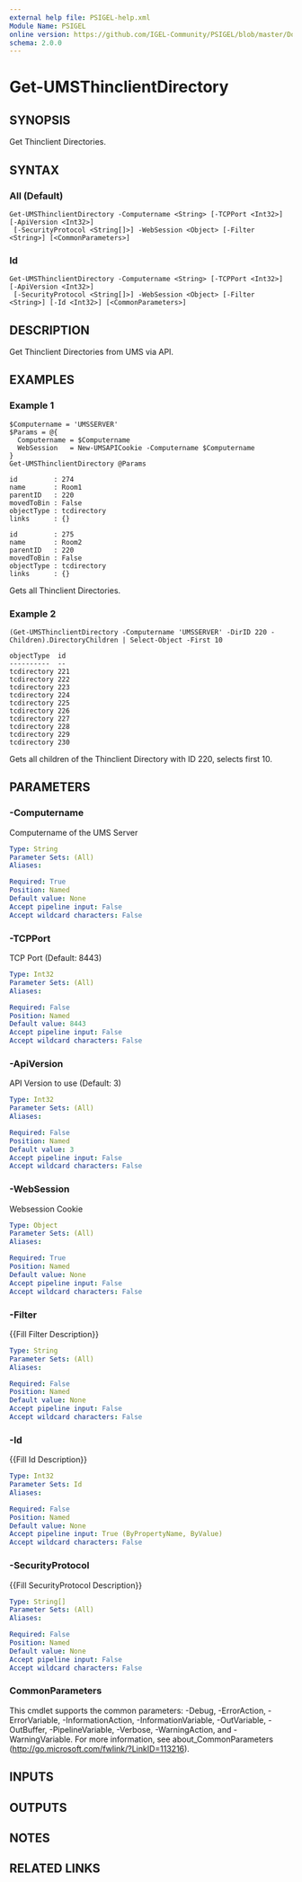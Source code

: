 ```yaml
---
external help file: PSIGEL-help.xml
Module Name: PSIGEL
online version: https://github.com/IGEL-Community/PSIGEL/blob/master/Docs/Get-UMSThinclientDirectory.md
schema: 2.0.0
---
```


# Get-UMSThinclientDirectory

## SYNOPSIS
Get Thinclient Directories.

## SYNTAX

### All (Default)
```
Get-UMSThinclientDirectory -Computername <String> [-TCPPort <Int32>] [-ApiVersion <Int32>]
 [-SecurityProtocol <String[]>] -WebSession <Object> [-Filter <String>] [<CommonParameters>]
```

### Id
```
Get-UMSThinclientDirectory -Computername <String> [-TCPPort <Int32>] [-ApiVersion <Int32>]
 [-SecurityProtocol <String[]>] -WebSession <Object> [-Filter <String>] [-Id <Int32>] [<CommonParameters>]
```

## DESCRIPTION
Get Thinclient Directories from UMS via API.

## EXAMPLES

### Example 1
```
$Computername = 'UMSSERVER'
$Params = @{
  Computername = $Computername
  WebSession   = New-UMSAPICookie -Computername $Computername
}
Get-UMSThinclientDirectory @Params

id         : 274
name       : Room1
parentID   : 220
movedToBin : False
objectType : tcdirectory
links      : {}

id         : 275
name       : Room2
parentID   : 220
movedToBin : False
objectType : tcdirectory
links      : {}
```

Gets all Thinclient Directories.

### Example 2
```
(Get-UMSThinclientDirectory -Computername 'UMSSERVER' -DirID 220 -Children).DirectoryChildren | Select-Object -First 10

objectType  id
----------  --
tcdirectory 221
tcdirectory 222
tcdirectory 223
tcdirectory 224
tcdirectory 225
tcdirectory 226
tcdirectory 227
tcdirectory 228
tcdirectory 229
tcdirectory 230
```

Gets all children of the Thinclient Directory with ID 220, selects first 10.

## PARAMETERS

### -Computername
Computername of the UMS Server

```yaml
Type: String
Parameter Sets: (All)
Aliases:

Required: True
Position: Named
Default value: None
Accept pipeline input: False
Accept wildcard characters: False
```

### -TCPPort
TCP Port (Default: 8443)

```yaml
Type: Int32
Parameter Sets: (All)
Aliases:

Required: False
Position: Named
Default value: 8443
Accept pipeline input: False
Accept wildcard characters: False
```

### -ApiVersion
API Version to use (Default: 3)

```yaml
Type: Int32
Parameter Sets: (All)
Aliases:

Required: False
Position: Named
Default value: 3
Accept pipeline input: False
Accept wildcard characters: False
```

### -WebSession
Websession Cookie

```yaml
Type: Object
Parameter Sets: (All)
Aliases:

Required: True
Position: Named
Default value: None
Accept pipeline input: False
Accept wildcard characters: False
```

### -Filter
{{Fill Filter Description}}

```yaml
Type: String
Parameter Sets: (All)
Aliases:

Required: False
Position: Named
Default value: None
Accept pipeline input: False
Accept wildcard characters: False
```

### -Id
{{Fill Id Description}}

```yaml
Type: Int32
Parameter Sets: Id
Aliases:

Required: False
Position: Named
Default value: None
Accept pipeline input: True (ByPropertyName, ByValue)
Accept wildcard characters: False
```

### -SecurityProtocol
{{Fill SecurityProtocol Description}}

```yaml
Type: String[]
Parameter Sets: (All)
Aliases:

Required: False
Position: Named
Default value: None
Accept pipeline input: False
Accept wildcard characters: False
```

### CommonParameters
This cmdlet supports the common parameters: -Debug, -ErrorAction, -ErrorVariable, -InformationAction, -InformationVariable, -OutVariable, -OutBuffer, -PipelineVariable, -Verbose, -WarningAction, and -WarningVariable.
For more information, see about_CommonParameters (http://go.microsoft.com/fwlink/?LinkID=113216).

## INPUTS

## OUTPUTS

## NOTES

## RELATED LINKS
